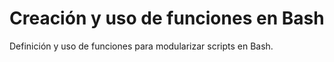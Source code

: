 # Creación y uso de funciones en Bash
Definición y uso de funciones para modularizar scripts en Bash.